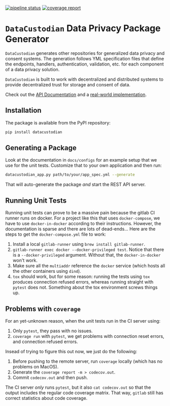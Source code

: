 [![pipeline status](https://gitlab.com/clearos/clearfoundation/datacustodian/badges/master/pipeline.svg)](https://gitlab.com/clearos/clearfoundation/datacustodian/commits/master) [![coverage report](https://gitlab.com/clearos/clearfoundation/datacustodian/badges/master/coverage.svg)](https://gitlab.com/clearos/clearfoundation/datacustodian/commits/master)

# `DataCustodian` Data Privacy Package Generator

`DataCustodian` generates other repositories for generalized
data privacy and consent systems. The generation follows YML specification files
that define the endpoints, handlers, authentication, validation, etc. for each
component of a data privacy solution.

`DataCustodian` is built to work with decentralized and distributed systems to
provide decentralized trust for storage and consent of data.

Check out the [API Documentation](https://clearos.gitlab.io/clearfoundation/datacustodian) and a [real-world implementation](https://gitlab.com/clearos/clearfoundation/clearshare).

## Installation

The package is available from the PyPI repository:

```bash
pip install datacustodian
```

## Generating a Package

Look at the documentation in `docs/configs` for an example setup that we use for
the unit tests. Customize that to your own application and then run:

```bash
datacustodian_app.py path/to/your/app_spec.yml --generate
```

That will auto-generate the package *and* start the REST API server.

## Running Unit Tests

Running unit tests can prove to be a massive pain because the gitlab CI runner
runs on docker. For a project like this that uses `docker-compose`, we have
to use `docker-in-docker` according to their instructions. However, the
documentation is sparse and there are lots of dead-ends... Here are the steps to
get the `docker-compose.yml` file to work:

1. Install a local `gitlab-runner` using `brew install gitlab-runner`.
2. `gitlab-runner exec docker --docker-privileged test`. Notice that there is a
   `--docker-privileged` argument. Without that, the `docker-in-docker` won't
   work.
3. Make sure all the `multiaddr` reference the `docker` service (which hosts
   all the other containers using `dind`).
4. `tox` should work, but for some reason: running the tests using `tox` produces
   connection refused errors, whereas running straight with `pytest` does not.
   Something about the tox environment screws things up.

## Problems with `coverage`

For an yet-unknown reason, when the unit tests run in the CI server using:

1. Only `pytest`, they pass with no issues.
2. `coverage run` with `pytest`, we get problems with connection reset errors,
   and connection refused errors.

Insead of trying to figure this out now, we just do the following:

1. Before pushing to the remote server, run `coverage` locally (which has no
   problems on MacOS).
2. Generate the `coverage report -m > codecov.out`.
3. Commit `codecov.out` and then push.

The CI server *only* runs `pytest`, but it also `cat codecov.out` so that the
output includes the regular code coverage matrix. That way, `gitlab` still has
correct statistics about code coverage.
